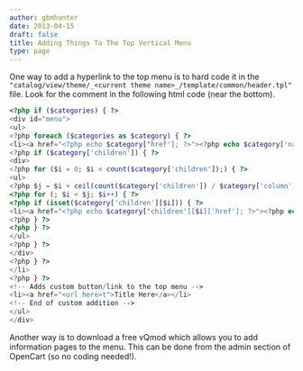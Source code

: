 ```yaml
---
author: gbmhunter
date: 2013-04-15
draft: false
title: Adding Things To The Top Vertical Menu
type: page
---
```


One way to add a hyperlink to the top menu is to hard code it in the `"catalog/view/theme/_<current theme name>_/template/common/header.tpl"` file. Look for the comment in the following html code (near the bottom).

```php
<?php if ($categories) { ?>
<div id="menu">
<ul>
<?php foreach ($categories as $category) { ?>
<li><a href="<?php echo $category['href']; ?>"><?php echo $category['name']; ?></a>
<?php if ($category['children']) { ?>
<div>
<?php for ($i = 0; $i < count($category['children']);) { ?>
<ul>
<?php $j = $i + ceil(count($category['children']) / $category['column']); ?>
<?php for (; $i < $j; $i++) { ?>
<?php if (isset($category['children'][$i])) { ?>
<li><a href="<?php echo $category['children'][$i]['href']; ?>"><?php echo $category['children'][$i]['name']; ?></a></li>
<?php } ?>
<?php } ?>
</ul>
<?php } ?>
</div>
<?php } ?>
</li>
<?php } ?>
<!-- Adds custom button/link to the top menu -->
<li><a href="<url here>t">Title Here</a></li>
<!-- End of custom addition -->
</ul>
</div>
```

Another way is to download a free vQmod which allows you to add information pages to the menu. This can be done from the admin section of OpenCart (so no coding needed!).
